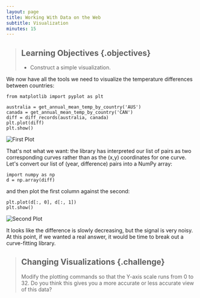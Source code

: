 ```yaml
---
layout: page
title: Working With Data on the Web
subtitle: Visualization
minutes: 15
---
```

> ## Learning Objectives {.objectives}
>
> *   Construct a simple visualization.

We now have all the tools we need to visualize the temperature differences between countries:

~~~ {.python}
from matplotlib import pyplot as plt

australia = get_annual_mean_temp_by_country('AUS')
canada = get_annual_mean_temp_by_country('CAN')
diff = diff_records(australia, canada)
plt.plot(diff)
plt.show()
~~~

![First Plot](fig/plot-01.png)

That's not what we want:
the library has interpreted our list of pairs as two corresponding curves rather than as the (x,y) coordinates for one curve.
Let's convert our list of (year, difference) pairs into a NumPy array:

~~~ {.python}
import numpy as np
d = np.array(diff)
~~~

and then plot the first column against the second:

~~~ {.python}
plt.plot(d[:, 0], d[:, 1])
plt.show()
~~~

![Second Plot](fig/plot-02.png)

It looks like the difference is slowly decreasing, but the signal is very noisy.
At this point, if we wanted a real answer, it would be time to break out a curve-fitting library.

> ## Changing Visualizations {.challenge}
>
> Modify the plotting commands so that the Y-axis scale runs from 0 to 32.
> Do you think this gives you a more accurate or less accurate view of this data?
